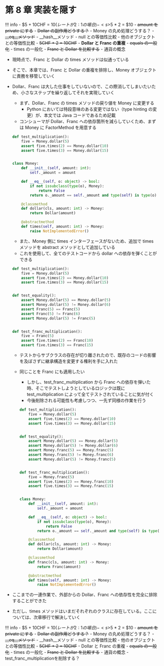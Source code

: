 # 第 8 章 実装を隠す

<!-- prettier-ignore -->
!!! info
    -   $5 + 10CHF = $10 (レートが 2:1 の場合)
    -   <s>$5 \* 2 = $10</s>
    -   <s>amount を private にする</s>
    -   <s>Dollar の副作用どうする？</s>
    -   Money の丸め処理どうする？
    -   <s>\_\_eq\_\_メソッド</s>
    -   \_\_hash\_\_メソッド
    -   null との等価性比較
    -   他のオブジェクトとの等価性比較
    -   <s>5CHF \* 2 = 10CHF</s>
    -   **Dollar と Franc の重複**
    -   <s>equals の一般化</s>
    -   times の一般化
    -   <s>Franc と Dollar を比較する</s>
    -   通貨の概念

-   現時点で、Franc と Dollar の times メソッドは似通っている
-   そこで、本章では、Franc と Dollar の重複を排除し、Money オブジェクトに責務を移管していく
-   Dollar、Franc は大した仕事をしていないので、この際消してしまいたいため、小さなステップを繰り返してそれを実現していく

    -   まず、Dollar、Franc の times メソッドの戻り値を Money に変更する
        -   Python においては特段意味のある変更ではない（type hinting の変更）が、本文では Java コードであるため記載
    -   コンシューマが Dollar、Franc への依存箇所を減らしていくため、まずは Money に FactorMethod を用意する

    ```python
    def test_multiplication():
        five = Money.dollar(5)
        assert five.times(2) == Money.dollar(10)
        assert five.times(3) == Money.dollar(15)


    class Money:
        def __init__(self, amount: int):
            self._amount = amount

        def __eq__(self, o: object) -> bool:
            if not issubclass(type(o), Money):
                return False
            return o._amount == self._amount and type(self) is type(o)

        @classmethod
        def dollar(cls, amount: int) -> Money:
            return Dollar(amount)

        @abstractmethod
        def times(self, amount: int) -> Money:
            raise NotImplementedError()
    ```

    -   また、Money 側に times インターフェースがないため、追加で times メソッドを abstract メソッドとして追加している
    -   これを使用して、全てのテストコードから dollar への依存を弾くことができる

    ```python
    def test_multiplication():
        five = Money.dollar(5)
        assert five.times(2) == Money.dollar(10)
        assert five.times(3) == Money.dollar(15)


    def test_equality():
        assert Money.dollar(5) == Money.dollar(5)
        assert Money.dollar(5) != Money.dollar(6)
        assert Franc(5) == Franc(5)
        assert Franc(5) != Franc(6)
        assert Money.dollar(5) != Franc(5)


    def test_franc_multiplication():
        five = Franc(5)
        assert five.times(2) == Franc(10)
        assert five.times(3) == Franc(15)
    ```

    -   テストからサブクラスの存在が切り離されたので、既存のコードの影響を及ぼさずに継承構造を変更する権利を手に入れた
    -   同じことを Franc にも適用したい

        -   しかし、test_franc_multiplication から Franc への依存を弾いた時、そこでテストしようとしているロジックは既に test_multiplication によって全てテストされていることに気が付く
        -   今後削除される可能性も考慮しつつ、一先ず同様の作業を行う

        ```python
        def test_multiplication():
            five = Money.dollar(5)
            assert five.times(2) == Money.dollar(10)
            assert five.times(3) == Money.dollar(15)


        def test_equality():
            assert Money.dollar(5) == Money.dollar(5)
            assert Money.dollar(5) != Money.dollar(6)
            assert Money.franc(5) == Money.franc(5)
            assert Money.franc(5) != Money.franc(6)
            assert Money.dollar(5) != Money.franc(5)


        def test_franc_multiplication():
            five = Money.franc(5)
            assert five.times(2) == Money.franc(10)
            assert five.times(3) == Money.franc(15)


        class Money:
            def __init__(self, amount: int):
                self._amount = amount

            def __eq__(self, o: object) -> bool:
                if not issubclass(type(o), Money):
                    return False
                return o._amount == self._amount and type(self) is type(o)

            @classmethod
            def dollar(cls, amount: int) -> Money:
                return Dollar(amount)

            @classmethod
            def franc(cls, amount: int) -> Money:
                return Franc(amount)

            @abstractmethod
            def times(self, amount: int) -> Money:
                raise NotImplementedError()
        ```

-   ここまでの一連作業で、外部からの Dollar、Franc への依存性を完全に排除することができた
-   ただし、times メソッドはいまだそれぞれのクラスに存在している。ここについては、次章移行で解決していく

<!-- prettier-ignore -->
!!! info
    -   $5 + 10CHF = $10 (レートが 2:1 の場合)
    -   <s>$5 \* 2 = $10</s>
    -   <s>amount を private にする</s>
    -   <s>Dollar の副作用どうする？</s>
    -   Money の丸め処理どうする？
    -   <s>\_\_eq\_\_メソッド</s>
    -   \_\_hash\_\_メソッド
    -   null との等価性比較
    -   他のオブジェクトとの等価性比較
    -   <s>5CHF \* 2 = 10CHF</s>
    -   Dollar と Franc の重複
    -   <s>equals の一般化</s>
    -   times の一般化
    -   <s>Franc と Dollar を比較する</s>
    -   通貨の概念
    -  test_franc_multiplicationを削除する？
